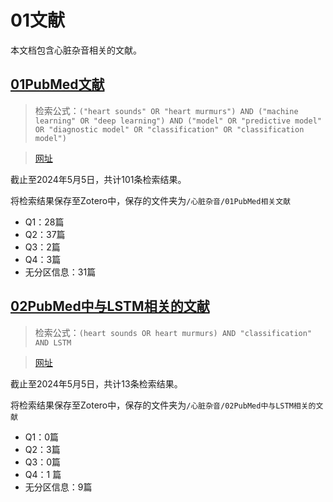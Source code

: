 # 01文献

本文档包含心脏杂音相关的文献。


## [01PubMed文献](10项目申报\02心脏杂音\01文献\01PubMed文献\README.md)
> 检索公式：`("heart sounds" OR "heart murmurs") AND ("machine learning" OR "deep learning") AND ("model" OR "predictive model" OR "diagnostic model" OR "classification" OR "classification model")`

> [网址](https://pubmed.ncbi.nlm.nih.gov/?term=%28%22heart+sounds%22+OR+%22heart+murmurs%22%29+AND++%28%22machine+learning%22+OR+%22deep+learning%22%29+AND++%28%22model%22+OR+%22predictive+model%22+OR+%22diagnostic+model%22+OR+%22classification%22+OR+%22classification+model%22%29&size=200)


截止至2024年5月5日，共计101条检索结果。

将检索结果保存至Zotero中，保存的文件夹为`/心脏杂音/01PubMed相关文献`

* Q1：28篇
* Q2：37篇
* Q3：2篇
* Q4：3篇
* 无分区信息：31篇

## [02PubMed中与LSTM相关的文献](10项目申报\02心脏杂音\01文献\02PubMed中与LSTM相关的文献\README.md)

> 检索公式：`(heart sounds OR heart murmurs) AND "classification" AND LSTM`

> [网址](https://pubmed.ncbi.nlm.nih.gov/?term=%28heart+sounds+OR+heart+murmurs%29+AND+%22classification%22+AND+LSTM&size=200)

截止至2024年5月5日，共计13条检索结果。

将检索结果保存至Zotero中，保存的文件夹为`/心脏杂音/02PubMed中与LSTM相关的文献`



* Q1：0篇
* Q2：3篇
* Q3：0篇
* Q4：1 篇
* 无分区信息：9篇








